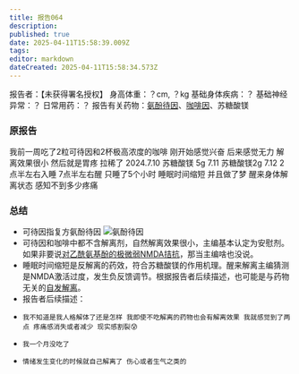 ```yaml
---
title: 报告064
description: 
published: true
date: 2025-04-11T15:58:39.009Z
tags: 
editor: markdown
dateCreated: 2025-04-11T15:58:34.573Z
---
```


﻿报告者：【未获得署名授权】
身高体重：？cm, ？kg
基础身体疾病：？
基础神经异常：？
日常用药：？
报告有关药物：[氨酚待因](/%E5%A4%8D%E6%96%B9%E7%B3%BB%E5%88%97/#%E6%B0%A8%E9%85%9A%E7%83%B7%E8%83%BA)、[咖啡因](/%E7%99%BD%E5%85%94Bron/)、苏糖酸镁

### 原报告
我前一周吃了2粒可待因和2杯极高浓度的咖啡 刚开始感觉兴奋 后来感觉无力 解离效果很小 然后就是胃疼 拉稀了
2024.7.10 苏糖酸镁 5g
7.11 苏糖酸镁2g
7.12 2点半左右入睡  7点半左右醒 只睡了5个小时 睡眠时间缩短 并且做了梦 醒来身体解离状态 感知不到多少疼痛

### 总结
- 可待因指复方氨酚待因 ![氨酚待因](./imgs/氨酚待因.jpg)
- 可待因和咖啡中都不含解离剂，自然解离效果很小，主编基本认定为安慰剂。如果非要说[对乙酰氨基酚的极微弱NMDA拮抗](/%E5%A4%8D%E6%96%B9%E7%B3%BB%E5%88%97/#%E6%B0%A8%E9%85%9A%E7%83%B7%E8%83%BA)，那当主编啥也没说。
- 睡眠时间缩短是反解离的药效，符合苏糖酸镁的作用机理。醒来解离主编猜测是NMDA激活过度，发生负反馈调节。根据报告者后续描述，也可能是与药物无关的[自发解离](/%E5%B8%B8%E8%AF%86/)。
- 报告者后续描述：
-     我不知道是我人格解体了还是怎样 我即使不吃解离的药物也会有解离效果 我就感觉到了两点 疼痛感消失或者减少 现实感割裂😰
-     我一个月没吃了
-     情绪发生变化的时候就自己解离了 伤心或者生气之类的
